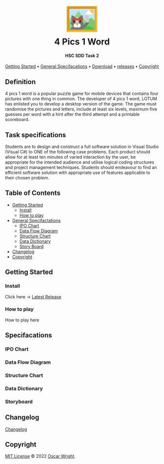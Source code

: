 <h1 align="center">
  <br>
  <a href="https://github.com/OscarWright/HSCSDD-T2-4P1W"><img src="icon.png" alt="4p1w" width="100"></a>
  <br>
  4 Pics 1 Word
  <br>
</h1>

<h4 align="center">HSC SDD Task 2</h4>

<p align="center">
  <a href="#Getting-Started">Getting Started</a> •
  <a href="#General-Specifacations">General Specifacations</a> •
  <a href="#Change-Log">Download</a> •
  <a href="#Releases">releases</a> •
  <a href="#copyright">Copyright</a>
</p>

## Definition

4 pics 1 word is a popular puzzle game for mobile devices that contains four pictures with one thing in common. The developer of 4 pics 1 word, LOTUM has enlisted you to develop a desktop version of the game. The game must randomise the pictures and letters, include at least six levels, maximum five guesses per word with a hint after the third attempt and a printable scoreboard.

## Task specifications

Students are to design and construct a full software solution in Visual Studio (Visual C#) to ONE of the following case problems. Each product should allow for at least ten minutes of varied interaction by the user, be appropriate for the intended audience and utilise logical coding structures and project management techniques. Students should endeavour to find an efficient software solution with appropriate use of features applicable to their chosen problem.

## Table of Contents

- [Getting Started](#getting-started)
	- [Install](#install)
	- [How to play](#how-to-play)
- [General Specifactations](#Specifacations)
	- [IPO Chart](#IPO-Chart)
	- [Data Flow Diagram](#data-flow-diagram)
	- [Structure Chart](#Structure-chart)
	- [Data Dictionary](#data-dictionary)
	- [Story Board](#storyboard)
- [Changelog](#changelog)
- [Copyright](#copyright)

## Getting Started

### Install

Click here -> [Latest Release](Https://google.com)

### How to play

How to play here

## Specifacations

### IPO Chart

### Data Flow Diagram

### Structure Chart

### Data Dictionary

### Storyboard

## Changelog

[Changelog](https://github.com/OscarWright/HSCSDD-T2-4P1W/blob/main/changelog.md)

## Copyright

[MIT License](https://github.com/OscarWright/HSCSDD-T2-4P1W/blob/main/LICENSE) © 2022 [Oscar Wright](https://github.com/OscarWright).
